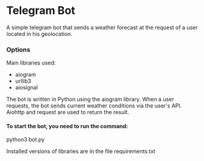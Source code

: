 # Telegram Bot
A simple telegram bot that sends a weather forecast at the request of a user located in his geolocation.

### Options
Main libraries used:
* aiogram
* urllib3
* aiosignal

The bot is written in Python using the aiogram library. When a user requests, the bot sends current weather conditions via the user's API. Aiohttp and request are used to return the result.

#### To start the bot, you need to run the command:
python3 bot.py

Installed versions of libraries are in the file requirements.txt
